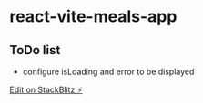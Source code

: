 # react-vite-meals-app

## ToDo list

- configure isLoading and error to be displayed

[Edit on StackBlitz ⚡️](https://stackblitz.com/edit/vitejs-vite-rwfmqd)

